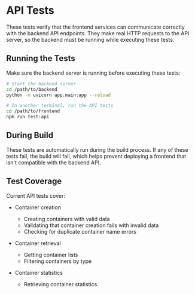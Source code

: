 # API Tests

These tests verify that the frontend services can communicate correctly with the backend API endpoints. They make real HTTP requests to the API server, so the backend must be running while executing these tests.

## Running the Tests

Make sure the backend server is running before executing these tests:

```bash
# Start the backend server
cd /path/to/backend
python -m uvicorn app.main:app --reload

# In another terminal, run the API tests
cd /path/to/frontend
npm run test:api
```

## During Build

These tests are automatically run during the build process. If any of these tests fail, the build will fail, which helps prevent deploying a frontend that isn't compatible with the backend API.

## Test Coverage

Current API tests cover:

- Container creation

  - Creating containers with valid data
  - Validating that container creation fails with invalid data
  - Checking for duplicate container name errors

- Container retrieval

  - Getting container lists
  - Filtering containers by type

- Container statistics
  - Retrieving container statistics
